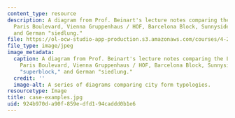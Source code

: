 ```yaml
---
content_type: resource
description: A diagram from Prof. Beinart's lecture notes comparing the London Square,
  Paris Boulevard, Vienna Gruppenhaus / HOF, Barcelona Block, Sunnyside Gardens "superblock,"
  and German "siedlung."
file: https://ol-ocw-studio-app-production.s3.amazonaws.com/courses/4-241j-theory-of-city-form-spring-2013/924b970da90f859edfd194caddd0b1e6_case-examples.jpg
file_type: image/jpeg
image_metadata:
  caption: A diagram from Prof. Beinart's lecture notes comparing the London Square,
    Paris Boulevard, Vienna Gruppenhaus / HOF, Barcelona Block, Sunnyside Gardens
    "superblock," and German "siedlung."
  credit: ''
  image-alt: A series of diagrams comparing city form typologies.
resourcetype: Image
title: case-examples.jpg
uid: 924b970d-a90f-859e-dfd1-94caddd0b1e6
---
```

